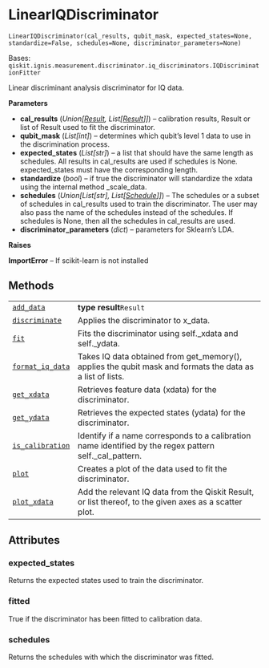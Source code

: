 # LinearIQDiscriminator

<span id="undefined" />

`LinearIQDiscriminator(cal_results, qubit_mask, expected_states=None, standardize=False, schedules=None, discriminator_parameters=None)`

Bases: `qiskit.ignis.measurement.discriminator.iq_discriminators.IQDiscriminationFitter`

Linear discriminant analysis discriminator for IQ data.

**Parameters**

*   **cal\_results** (*Union\[*[*Result*](qiskit.result.Result#qiskit.result.Result "qiskit.result.Result")*, List\[*[*Result*](qiskit.result.Result#qiskit.result.Result "qiskit.result.Result")*]]*) – calibration results, Result or list of Result used to fit the discriminator.
*   **qubit\_mask** (*List\[int]*) – determines which qubit’s level 1 data to use in the discrimination process.
*   **expected\_states** (*List\[str]*) – a list that should have the same length as schedules. All results in cal\_results are used if schedules is None. expected\_states must have the corresponding length.
*   **standardize** (*bool*) – if true the discriminator will standardize the xdata using the internal method \_scale\_data.
*   **schedules** (*Union\[List\[str], List\[*[*Schedule*](qiskit.pulse.Schedule#qiskit.pulse.Schedule "qiskit.pulse.Schedule")*]]*) – The schedules or a subset of schedules in cal\_results used to train the discriminator. The user may also pass the name of the schedules instead of the schedules. If schedules is None, then all the schedules in cal\_results are used.
*   **discriminator\_parameters** (*dict*) – parameters for Sklearn’s LDA.

**Raises**

**ImportError** – If scikit-learn is not installed

## Methods

|                                                                                                                                                                                                                 |                                                                                                            |
| --------------------------------------------------------------------------------------------------------------------------------------------------------------------------------------------------------------- | ---------------------------------------------------------------------------------------------------------- |
| [`add_data`](qiskit.ignis.measurement.LinearIQDiscriminator.add_data#qiskit.ignis.measurement.LinearIQDiscriminator.add_data "qiskit.ignis.measurement.LinearIQDiscriminator.add_data")                         | **type result**`Result`                                                                                    |
| [`discriminate`](qiskit.ignis.measurement.LinearIQDiscriminator.discriminate#qiskit.ignis.measurement.LinearIQDiscriminator.discriminate "qiskit.ignis.measurement.LinearIQDiscriminator.discriminate")         | Applies the discriminator to x\_data.                                                                      |
| [`fit`](qiskit.ignis.measurement.LinearIQDiscriminator.fit#qiskit.ignis.measurement.LinearIQDiscriminator.fit "qiskit.ignis.measurement.LinearIQDiscriminator.fit")                                             | Fits the discriminator using self.\_xdata and self.\_ydata.                                                |
| [`format_iq_data`](qiskit.ignis.measurement.LinearIQDiscriminator.format_iq_data#qiskit.ignis.measurement.LinearIQDiscriminator.format_iq_data "qiskit.ignis.measurement.LinearIQDiscriminator.format_iq_data") | Takes IQ data obtained from get\_memory(), applies the qubit mask and formats the data as a list of lists. |
| [`get_xdata`](qiskit.ignis.measurement.LinearIQDiscriminator.get_xdata#qiskit.ignis.measurement.LinearIQDiscriminator.get_xdata "qiskit.ignis.measurement.LinearIQDiscriminator.get_xdata")                     | Retrieves feature data (xdata) for the discriminator.                                                      |
| [`get_ydata`](qiskit.ignis.measurement.LinearIQDiscriminator.get_ydata#qiskit.ignis.measurement.LinearIQDiscriminator.get_ydata "qiskit.ignis.measurement.LinearIQDiscriminator.get_ydata")                     | Retrieves the expected states (ydata) for the discriminator.                                               |
| [`is_calibration`](qiskit.ignis.measurement.LinearIQDiscriminator.is_calibration#qiskit.ignis.measurement.LinearIQDiscriminator.is_calibration "qiskit.ignis.measurement.LinearIQDiscriminator.is_calibration") | Identify if a name corresponds to a calibration name identified by the regex pattern self.\_cal\_pattern.  |
| [`plot`](qiskit.ignis.measurement.LinearIQDiscriminator.plot#qiskit.ignis.measurement.LinearIQDiscriminator.plot "qiskit.ignis.measurement.LinearIQDiscriminator.plot")                                         | Creates a plot of the data used to fit the discriminator.                                                  |
| [`plot_xdata`](qiskit.ignis.measurement.LinearIQDiscriminator.plot_xdata#qiskit.ignis.measurement.LinearIQDiscriminator.plot_xdata "qiskit.ignis.measurement.LinearIQDiscriminator.plot_xdata")                 | Add the relevant IQ data from the Qiskit Result, or list thereof, to the given axes as a scatter plot.     |

## Attributes

<span id="undefined" />

### expected\_states

Returns the expected states used to train the discriminator.

<span id="undefined" />

### fitted

True if the discriminator has been fitted to calibration data.

<span id="undefined" />

### schedules

Returns the schedules with which the discriminator was fitted.
